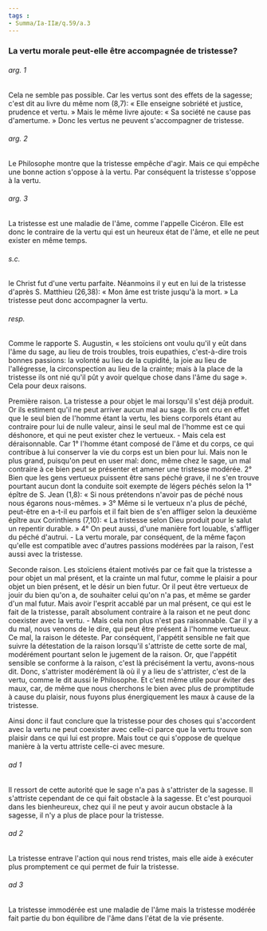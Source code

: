 ```yaml
---
tags : 
- Summa/Ia-IIæ/q.59/a.3
---
```


### La vertu morale peut-elle être accompagnée de tristesse?

###### arg. 1
Cela ne semble pas possible. Car les vertus sont des effets de la sagesse; c'est dit au livre du même nom (8,7): « Elle enseigne sobriété et justice, prudence et vertu. » Mais le même livre ajoute: « Sa société ne cause pas d'amertume. » Donc les vertus ne peuvent s'accompagner de tristesse. 

###### arg. 2
Le Philosophe montre que la tristesse empêche d'agir. Mais ce qui empêche une bonne action s'oppose à la vertu. Par conséquent la tristesse s'oppose à la vertu. 

###### arg. 3
La tristesse est une maladie de l'âme, comme l'appelle Cicéron. Elle est donc le contraire de la vertu qui est un heureux état de l'âme, et elle ne peut exister en même temps. 

###### s.c.
le Christ fut d'une vertu parfaite. Néanmoins il y eut en lui de la tristesse d'après S. Matthieu (26,38): « Mon âme est triste jusqu'à la mort. » La tristesse peut donc accompagner la vertu. 

###### resp.
Comme le rapporte S. Augustin, « les stoïciens ont voulu qu'il y eût dans l'âme du sage, au lieu de trois troubles, trois eupathies, c'est-à-dire trois bonnes passions: la volonté au lieu de la cupidité, la joie au lieu de l'allégresse, la circonspection au lieu de la crainte; mais à la place de la tristesse ils ont nié qu'il pût y avoir quelque chose dans l'âme du sage ». Cela pour deux raisons. 

Première raison. La tristesse a pour objet le mai lorsqu'il s'est déjà produit. Or ils estiment qu'il ne peut arriver aucun mal au sage. Ils ont cru en effet que le seul bien de l'homme étant la vertu, les biens corporels étant au contraire pour lui de nulle valeur, ainsi le seul mal de l'homme est ce qui déshonore, et qui ne peut exister chez le vertueux. - Mais cela est déraisonnable. Car 1° l'homme étant composé de l'âme et du corps, ce qui contribue à lui conserver la vie du corps est un bien pour lui. Mais non le plus grand, puisqu'on peut en user mal: donc, même chez le sage, un mal contraire à ce bien peut se présenter et amener une tristesse modérée. 2° Bien que les gens vertueux puissent être sans péché grave, il ne s'en trouve pourtant aucun dont la conduite soit exempte de légers péchés selon la 1° épître de S. Jean (1,8): « Si nous prétendons n'avoir pas de péché nous nous égarons nous-mêmes. » 3° Même si le vertueux n'a plus de péché, peut-être en a-t-il eu parfois et il fait bien de s'en affliger selon la deuxième épître aux Corinthiens (7,10): « La tristesse selon Dieu produit pour le salut un repentir durable. » 4° On peut aussi, d'une manière fort louable, s'affliger du péché d'autrui. - La vertu morale, par conséquent, de la même façon qu'elle est compatible avec d'autres passions modérées par la raison, l'est aussi avec la tristesse. 

Seconde raison. Les stoïciens étaient motivés par ce fait que la tristesse a pour objet un mal présent, et la crainte un mal futur, comme le plaisir a pour objet un bien présent, et le désir un bien futur. Or il peut être vertueux de jouir du bien qu'on a, de souhaiter celui qu'on n'a pas, et même se garder d'un mal futur. Mais avoir l'esprit accablé par un mal présent, ce qui est le fait de la tristesse, paraît absolument contraire à la raison et ne peut donc coexister avec la vertu. - Mais cela non plus n'est pas raisonnable. Car il y a du mal, nous venons de le dire, qui peut être présent à l'homme vertueux. Ce mal, la raison le déteste. Par conséquent, l'appétit sensible ne fait que suivre la détestation de la raison lorsqu'il s'attriste de cette sorte de mal, modérément pourtant selon le jugement de la raison. Or, que l'appétit sensible se conforme à la raison, c'est là précisément la vertu, avons-nous dit. Donc, s'attrister modérément là où il y a lieu de s'attrister, c'est de la vertu, comme le dit aussi le Philosophe. Et c'est même utile pour éviter des maux, car, de même que nous cherchons le bien avec plus de promptitude à cause du plaisir, nous fuyons plus énergiquement les maux à cause de la tristesse. 

Ainsi donc il faut conclure que la tristesse pour des choses qui s'accordent avec la vertu ne peut coexister avec celle-ci parce que la vertu trouve son plaisir dans ce qui lui est propre. Mais tout ce qui s'oppose de quelque manière à la vertu attriste celle-ci avec mesure. 

###### ad 1
Il ressort de cette autorité que le sage n'a pas à s'attrister de la sagesse. Il s'attriste cependant de ce qui fait obstacle à la sagesse. Et c'est pourquoi dans les bienheureux, chez qui il ne peut y avoir aucun obstacle à la sagesse, il n'y a plus de place pour la tristesse. 

###### ad 2
La tristesse entrave l'action qui nous rend tristes, mais elle aide à exécuter plus promptement ce qui permet de fuir la tristesse. 

###### ad 3
La tristesse immodérée est une maladie de l'âme mais la tristesse modérée fait partie du bon équilibre de l'âme dans l'état de la vie présente. 


